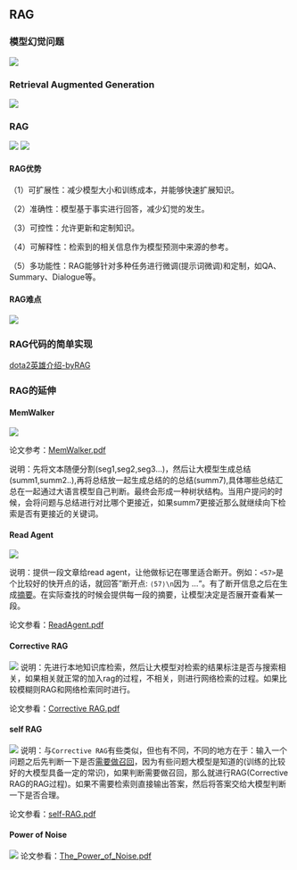 ## RAG

### 模型幻觉问题
![](./image/llm_hallucination.png)

### Retrieval Augmented Generation![](./image/retrieval_augmented_generation.png)

### RAG

![](./image/rag.png)
![](./image/rag_struct.png)
#### RAG优势（1）可扩展性：减少模型大小和训练成本，并能够快速扩展知识。（2）准确性：模型基于事实进行回答，减少幻觉的发生。（3）可控性：允许更新和定制知识。（4）可解释性：检索到的相关信息作为模型预测中来源的参考。（5）多功能性：RAG能够针对多种任务进行微调(提示词微调)和定制，如QA、Summary、Dialogue等。#### RAG难点
![](./image/rad_difficulty.png)

### RAG代码的简单实现
[dota2英雄介绍-byRAG](./code/dota2英雄介绍-byRAG/SimpleRag.py)


### RAG的延伸

#### MemWalker![](./image/memwalker.png)

论文参考：[MemWalker.pdf](./code/MemWalker.pdf)

说明：先将文本随便分割(seg1,seg2,seg3...)，然后让大模型生成总结(summ1,summ2..),再将总结放一起生成总结的的总结(summ7),具体哪些总结汇总在一起通过大语言模型自己判断。最终会形成一种树状结构。当用户提问的时候，会将问题与总结进行对比哪个更接近，如果summ7更接近那么就继续向下检索是否有更接近的关键词。

#### Read Agent
![](./image/read_agent.png)

说明：提供一段文章给read agent，让他做标记在哪里适合断开。例如：`<57>`是个比较好的快开点的话，就回答”断开点: `⟨57⟩\n`因为 ...“。有了断开信息之后在生成<u>摘要</u>。在实际查找的时候会提供每一段的摘要，让模型决定是否展开查看某一段。

论文参看：[ReadAgent.pdf](./ReadAgent.pdf)

#### Corrective RAG![](./image/corrective_rag.png)
说明：先进行本地知识库检索，然后让大模型对检索的结果标注是否与搜索相关，如果相关就正常的加入rag的过程，不相关，则进行网络检索的过程。如果比较模糊则RAG和网络检索同时进行。

论文参看：[Corrective RAG.pdf](./code/Corrective_RAG.pdf)

#### self RAG
![](./image/self_rag.png)
说明：与`Corrective RAG`有些类似，但也有不同，不同的地方在于：输入一个问题之后先判断一下是否<u>需要做召回</u>，因为有些问题大模型是知道的(训练的比较好的大模型具备一定的常识)，如果判断需要做召回，那么就进行RAG(Corrective RAG的RAG过程)。如果不需要检索则直接输出答案，然后将答案交给大模型判断一下是否合理。

论文参看：[self-RAG.pdf](./code/self-RAG.pdf)

#### Power of Noise
![](./image/power_of_noise.png)
论文参看：[The_Power_of_Noise.pdf](./code/The_Power_of_Noise.pdf)
